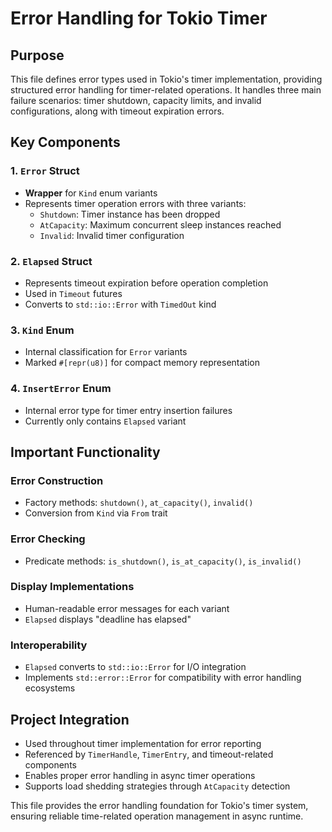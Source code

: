 # Error Handling for Tokio Timer

## Purpose
This file defines error types used in Tokio's timer implementation, providing structured error handling for timer-related operations. It handles three main failure scenarios: timer shutdown, capacity limits, and invalid configurations, along with timeout expiration errors.

## Key Components

### 1. `Error` Struct
- **Wrapper** for `Kind` enum variants
- Represents timer operation errors with three variants:
  - `Shutdown`: Timer instance has been dropped
  - `AtCapacity`: Maximum concurrent sleep instances reached
  - `Invalid`: Invalid timer configuration

### 2. `Elapsed` Struct
- Represents timeout expiration before operation completion
- Used in `Timeout` futures
- Converts to `std::io::Error` with `TimedOut` kind

### 3. `Kind` Enum
- Internal classification for `Error` variants
- Marked `#[repr(u8)]` for compact memory representation

### 4. `InsertError` Enum
- Internal error type for timer entry insertion failures
- Currently only contains `Elapsed` variant

## Important Functionality

### Error Construction
- Factory methods: `shutdown()`, `at_capacity()`, `invalid()`
- Conversion from `Kind` via `From` trait

### Error Checking
- Predicate methods: `is_shutdown()`, `is_at_capacity()`, `is_invalid()`

### Display Implementations
- Human-readable error messages for each variant
- `Elapsed` displays "deadline has elapsed"

### Interoperability
- `Elapsed` converts to `std::io::Error` for I/O integration
- Implements `std::error::Error` for compatibility with error handling ecosystems

## Project Integration
- Used throughout timer implementation for error reporting
- Referenced by `TimerHandle`, `TimerEntry`, and timeout-related components
- Enables proper error handling in async timer operations
- Supports load shedding strategies through `AtCapacity` detection

This file provides the error handling foundation for Tokio's timer system, ensuring reliable time-related operation management in async runtime.  